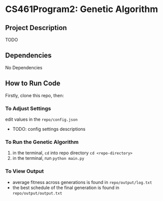 # CS461Program2: Genetic Algorithm
## Project Description
TODO
## Dependencies
No Dependencies
## How to Run Code
Firstly, clone this repo, then:
### To Adjust Settings
edit values in the `repo/config.json`
* TODO: config settings descriptions
### To Run the Genetic Algorithm
1. in the terminal, `cd` into repo directory `cd <repo-directory>`
2. in the terminal, run `python main.py`
### To View Output
* average fitness across generations is found in `repo/output/log.txt`
* the best schedule of the final generation is found in `repo/output/output.txt`
